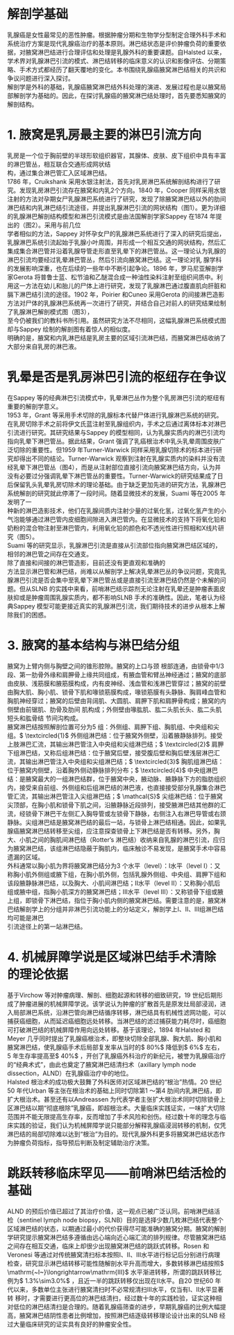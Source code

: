 # 解剖学基础  
乳腺癌是女性最常见的恶性肿瘤。根据肿瘤分期和生物学分型制定合理外科手术和系统治疗方案是现代乳腺癌治疗的基本原则。淋巴结状态是评价肿瘤负荷的重要依据，对腋窝淋巴结进行合理评估和处理是乳腺外科的重要课题。自Halsted 以来，学术界对乳腺淋巴引流的模式、淋巴结转移的临床意义的认识和影像评估、分期策略、手术方式都经历了翻天覆地的变化。本书围绕乳腺癌腋窝淋巴结相关的共识和争议问题进行深入探讨。  
解剖学是外科的基础，乳腺癌腋窝淋巴结外科处理的演进、发展过程也是以腋窝局部解剖学为基础的。因此，在探讨乳腺癌的腋窝淋巴结处理时，首先要悉知腋窝的解剖结构。  
# 1. 腋窝是乳房最主要的淋巴引流方向  
乳房是一个位于胸前壁的半球形软组织器官，其腺体、皮肤、皮下组织中具有丰富的淋巴管丛，相互联合交通形成网状结  
构，通过集合淋巴管汇入区域淋巴结。  
1786 年，Cruikshank 采用水银注射法，首先对乳房淋巴系统解剖结构进行了研究。发现乳房淋巴引流存在腋窝和内乳2个方向。1840 年，Cooper 同样采用水银注射的方法对孕期女尸乳腺淋巴系统进行了研究，发现了除腋窝淋巴结以外的肋间淋巴结和内乳淋巴结引流途径，并提出乳腺淋巴引流的网状结构（图1）。更为详细的乳腺淋巴解剖结构模型和淋巴引流模式是由法国解剖学家Sappey 在1874 年提出的（图2）。采用与前几位  
学者相似的方法，Sappey 对怀孕女尸的乳腺淋巴系统进行了深入的研究后提出，乳腺淋巴系统引流起始于乳腺小叶周围，并形成一个相互交通的网状结构，然后汇集成集合淋巴管并沿着乳腺导管走形直至乳晕下的淋巴管丛。这一理论认为乳腺的淋巴引流均要经过乳晕淋巴管丛，然后引流向腋窝淋巴结。这一理论对乳 腺学科的发展影响深重，也在后续的一些年中不断引起争论。1896 年，罗马尼亚解剖学家Gerota 将普鲁士蓝、松节油和乙醚混合成一种油性染料注射至组织间质中。利用这一方法在幼儿和胎儿的尸体上进行研究，发现了乳腺淋巴通过腹直肌向肝脏和膈下淋巴结引流的途径。1902 年，Poirier 和Cuneo 采用Gerota 的间接淋巴造影方法对尸体的乳腺淋巴系统再一次进行了研究，并结合自己对前人的研究结果绘制了乳腺淋巴解剖模式图（图3），  
至今仍被我们的教科书所引用。虽然研究方法不尽相同，这幅乳腺淋巴系统模式图却与Sappey 绘制的解剖图有着惊人的相似度。  
明确的是，腋窝和内乳淋巴结是乳房主要的区域引流淋巴结，而腋窝淋巴结收纳了大部分来自乳房的淋巴液。  
#  乳晕是否是乳房淋巴引流的枢纽存在争议  
在Sappey 等的经典淋巴引流模式中，乳晕淋巴丛作为整个乳房淋巴引流的枢纽有重要的解剖学意义。  
1953 年，Grant 等采用手术切除的乳腺标本代替尸体进行乳腺淋巴系统的研究。在乳房切除手术之前将伊文氏蓝注射至乳腺组织内，手术之后通过离体标本对淋巴引流进行研究。其研究结果与Sappey 的模型相同，认为乳腺实质内的淋巴引流均指向乳晕下淋巴管丛。据此结果，Grant 强调了乳癌根治术中乳头乳晕周围皮肤广泛切除的重要性。但1959 年Turner-Warwick 同样采用乳腺切除术的标本进行研究却得出不同的结论。Turner-Warwick 观察到注射在乳腺实质内的染料并没有流经乳晕下淋巴管丛（图4），而是从注射部位直接引流向腋窝淋巴结方向，认为并没有必要过分强调乳晕下淋巴管丛的重要性。Turner-Warwick的研究结果成了日后保留乳头乳晕乳房切除术的理论基础。由于缺乏更加先进的研究方法，乳腺淋巴系统解剖的研究就此停滞了一段时间。随着显微技术的发展，Suami 等在2005 年发明了一  
种新的淋巴造影技术，他们在乳腺间质内注射少量的过氧化氢，过氧化氢产生的小气泡能够通过淋巴管内皮细胞间隙进入淋巴管内。在显微技术的支持下将氧化铅和奶粉的混合物注射至淋巴管内，利用氧化铅的颜色和不透光性进行照相和X线片研究（图5）。  
Suami 等的研究显示，乳腺淋巴引流是直接从引流部位指向腋窝淋巴结区域的，相邻的淋巴管之间存在交通支。  
除了直接和间接的淋巴管造影，目前还没有更直观和准确的  
方法显示淋巴管和淋巴结，尚难以从解剖学上解决乳晕淋巴丛的争议问题，究竟乳腺淋巴引流是否会集中至乳晕下淋巴管丛或是直接引流至淋巴结仍然是个未解的问题。但从SLNB 的实践中来看，前哨淋巴结示踪剂无论注射在乳晕还是肿瘤表面皮肤抑或是肿瘤周围乳腺实质内，都不影响SLNB 手术的准确性。因此，笔者认为经典Sappey 模型可能更接近真实的乳腺淋巴引流，我们期待技术的进步从根本上解除我们的困惑。  
# 3. 腋窝的基本结构与淋巴结分组  
腋窝为上臂内侧与胸壁之间的锥形腔隙。腋窝的上口与颈 根部连通，由锁骨中1/3 段、第一肋骨外缘和肩胛骨上缘共同组成，有腋血管和臂丛神经通过；腋窝的底部由皮肤、浅筋膜和腋筋膜构成，内有皮神经、浅血管和浅淋巴管穿过；腋窝的前壁由胸大肌、胸小肌、锁骨下肌和喙锁筋膜构成，喙锁筋膜有头静脉、胸肩峰血管和胸肌神经穿过；腋窝的后壁由背阔肌、大圆肌、肩胛下肌和肩胛骨构成；腋窝的内侧壁由前锯肌、肋骨及肋间 肌构成；外侧壁由喙肱肌、肱二头肌长头、肱二头肌短头和肱骨结 节间沟构成。  
腋窝淋巴结按照解剖位置可分为5 组：外侧组、肩胛下组、胸肌组、中央组和尖组。$ \textcircled{1}$    外侧组淋巴结：位于腋窝外侧壁，沿着腋静脉排列。接受上肢淋巴汇流，其输出淋巴管注入中央组和尖组淋巴结；$ \textcircled{2}$    肩胛下组淋巴结，又称后组淋巴结：位于腋窝后壁，接受腹后壁和胸后壁浅层淋巴汇流，其输出淋巴管注入中央组和尖组淋巴结；$ \textcircled{3}$    胸肌组淋巴结：位于腋窝内侧壁，沿着胸外侧动静脉排列分布；$ \textcircled{4}$    中央组淋巴结：是腋窝最大的一组淋巴结群，位于腋窝中央，腋动脉、腋静脉下方的脂肪组织内，接受来自前组、外侧组和后组淋巴结的淋巴液，也直接接受部分乳腺集合淋巴管汇流，其输出淋巴管注入尖组淋巴结；$ \mathcal{S}$    尖组淋巴结：位于腋窝尖顶部，在胸小肌和锁骨下肌之间，沿腋静脉近段排列，接受腋淋巴结其他群的汇流，经锁骨下淋巴干左侧汇入胸导管或左锁骨下静脉，右侧注入右淋巴导管或右颈静脉。尖组淋巴结是腋窝淋巴结的最后一站，与锁骨上淋巴结相通。因此，如果乳腺癌腋窝淋巴结转移至尖组，应注意探查锁骨上下淋巴结是否有转移。另外，胸大、小肌之间的胸肌间淋巴结（Rotter’s 淋巴结）收纳来自乳腺的淋巴引流，应归为腋窝淋巴结，该组淋巴结隐蔽于胸肌内，临床触诊不易发现，是腋窝手术中容易遗漏的区域。  
外科通常以胸小肌为界将腋窝淋巴结分为3 个水平（level）：Ⅰ水平（level Ⅰ）：又称胸小肌外侧组或腋下组，在胸小肌外侧，包括乳腺外侧组、中央组、肩胛下组和该段腋静脉淋巴结，以及胸大、小肌间淋巴结；Ⅱ水平（level Ⅱ）：又称胸小肌后组或腋中组，指胸小肌深方的腋窝淋巴结；Ⅲ水平（level Ⅲ）：又称锁骨下组或腋上组，即锁骨下淋巴结，指位于胸小肌内侧的腋窝淋巴结。需要注意的是，腋窝淋巴结解剖学上的分组并非淋巴引流功能上的分站定义，解剖学上Ⅰ、Ⅱ、Ⅲ组淋巴结均可能是淋巴  
引流途径上的第一站淋巴结。  
# 4.  机械屏障学说是区域淋巴结手术清除的理论依据  
基于Virchow 等对肿瘤病理、解剖、细胞起源和转移的细致研究，19 世纪后期形成了肿瘤进展的机械屏障学说。该学说认为肿瘤的扩散首先是原发灶局部浸润，进入局部淋巴系统，沿淋巴管向淋巴结循序转移，淋巴结具有机械性滤网功能，可以捕获癌细胞，从而延迟癌细胞远处转移。当淋巴结的滤过捕获能力耗尽时，癌细胞可打破淋巴结的机械屏障作用向远处转移。基于该理论，1894 年Halsted 和Meyer 几乎同时提出了乳腺癌根治术，即整块切除全部乳腺、胸大肌、胸小肌和腋窝淋巴结，使乳腺癌手术后局部复发率从当时的$ 80\%$  降低到$ 6\%$  左右，5 年生存率提高至$ 40\%$ ，开创了乳腺癌外科治疗的新纪元，被誉为乳腺癌治疗的“经典术式”，由此也奠定了腋窝淋巴结清扫术（axillary lymph node dissection，ALND）在乳腺癌治疗中的地位。  
Halsted 根治术的成功极大鼓舞了外科医师对区域淋巴结的“根治”热情。20 世纪50 年代Urban 等主张在根治术的基础上同时切除第1 ～第4 肋间内乳淋巴结，即扩大根治术。甚至还有以Andreassen 为代表学者主张扩大根治术同时切除锁骨上区淋巴结以期“彻底根除”乳腺癌，即超根治术。大量临床实践证实，一味扩大切除范围并不能无限提高生存率，反而增加了手术风险和创伤。经过数十年的理念与临床实践的验证，我们认为机械屏障学说只能部分解释乳腺癌浸润转移的机制，仅凭淋巴结的局部切除难以达到“根治”为目的。现代乳腺外科更多将腋窝淋巴结状态作为肿瘤负荷指标，指导预后判断及制定辅助治疗决策。  
#  跳跃转移临床罕见——前哨淋巴结活检的基础  
ALND 的预后价值已超过了其治疗价值，这一观点已被广泛认同。前哨淋巴结活检（sentinel lymph node biopsy，SLNB）目的是选择少数几枚淋巴结代表整个区域淋巴结的状态，以期通过最小的代价获得尽可能准确的腋窝分期。腋窝的解剖学研究提示腋窝淋巴结多遵循由远心端向近心端汇流的排列规律。尽管腋窝淋巴结之间存在相互交通，临床上却很少出现腋窝淋巴结的跳跃式转移。Rosen 和Veronesi 等通过对传统腋窝清扫标本按照Ⅰ、Ⅱ、Ⅲ水平进行标记后分别进行病理检查，研究显示淋巴结转移可能性随解剖水平升高而增大，多数转移淋巴结按照$ \mathrm{~I~}\longrightarrow\mathrm{III}$    水平渐进转移，所谓的跳跃转移比例为$ 1.3\%\sim3.0\%$ ，且近一半的跳跃转移仅出现在Ⅱ水平。自20 世纪60 年代以来，多数单位主张进行腋窝清扫时不必常规清扫Ⅲ水平，仅当有Ⅰ、Ⅱ水平显著转 移时，才需要进行更高位的淋巴结清扫，经过数十年的实践检验，证实这种相对低位的淋巴结清扫是合理的。随着乳腺癌筛查的进步，早期乳腺癌的比例大幅提高，腋窝淋巴结阴性患者比例增加，按照淋巴结逐级转移理论设计出来的SLNB 经过大量临床研究的证实具有良好的肿瘤安全性。  